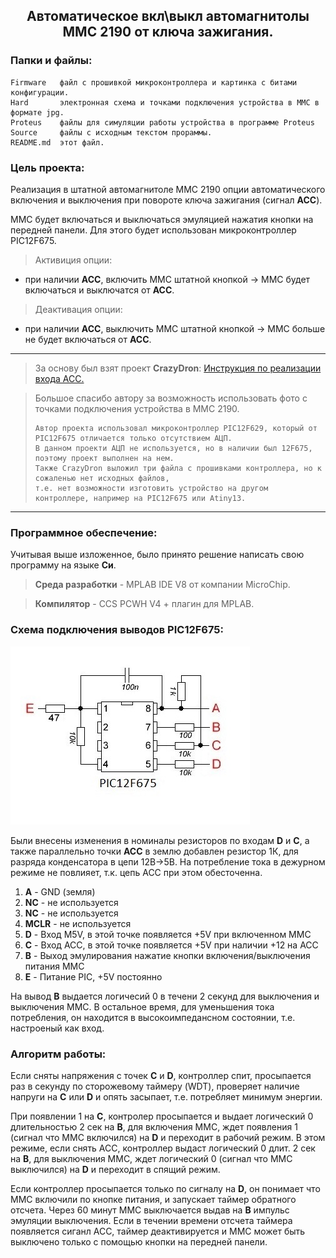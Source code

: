 <h2 align="center">Автоматическое вкл\выкл автомагнитолы MMC 2190 от ключа зажигания.</h2>

### Папки и файлы:

    Firmware   файл с прошивкой микроконтроллера и картинка с битами конфигурации.
    Hard       электронная схема и точками подключения устройства в ММС в формате jpg.
    Proteus    файлы для симуляции работы устройства в программе Proteus
    Source     файлы с исходным текстом прораммы.
    README.md  этот файл.
    
### Цель проекта:

Реализация в штатной автомагнитоле MMC 2190 опции автоматического включения и выключения при повороте ключа зажигания (сигнал **ACC**).

ММС будет включаться и выключаться эмуляцией нажатия кнопки на передней панели. Для этого будет использован микроконтроллер PIC12F675.
> Активиция опции:
* при наличии **АСС**, включить ММС штатной кнопкой -> ММС будет включаться и выключатся от **АСС**.
> Деактивация опции:
* при наличии **АСС**, выключить ММС штатной кнопкой -> ММС больше не будет включаться от **АСС**.
---
> За основу был взят проект **CrazyDron**:
[Инструкция по реализации входа АСС.](https://4pda.ru/forum/index.php?s=&showtopic=625673&view=findpost&p=34145970)

> Большое спасибо автору за возможность использовать фото с точками подключения устройства в MMC 2190.
> ```
> Автор проекта использовал микроконтроллер PIC12F629, который от PIC12F675 отличается только отсутствием АЦП.
> В данном проекти АЦП не используется, но в наличии был 12F675, поэтому проект выполнен на нем.
> Также CrazyDron выложил три файла с прошивками контроллера, но к сожаленью нет исходных файлов,
> т.е. нет возможности изготовить устройство на другом контроллере, например на PIC12F675 или Atiny13.
> ```
---
### Программное обеспечение:

Учитывая выше изложенное, было принято решение написать свою программу на языке **Cи**.

> **Среда разработки** - MPLAB IDE V8 от компании MicroChip.

> **Компилятор** - CCS PCWH V4 + плагин для MPLAB.

### Схема подключения выводов PIC12F675:

![Электронная схема](https://github.com/nva1773/MMC2190-Auto-On-Off/blob/master/Hard/Circuit.JPG)

Были внесены изменения в номиналы резисторов по входам **D** и **C**, а также параллельно точки **ACC** в землю добавлен резистор 1К, для разряда конденсатора в цепи 12В->5В. На потребление тока в дежурном режиме не повлияет, т.к. цепь ACC при этом обесточенна.
 
1.  **A** - GND (земля)
2.  **NC** - не используется
3.  **NC** - не используется
4.  **MCLR** - не используется 
5.  **D** - Вход M5V, в этой точке появляется +5V при включенном ММС
6.  **C** - Вход АСС, в этой точке появляется +5V при наличии +12 на ACC
7.  **B** - Выход эмулирования нажатие кнопки включения/выключения питания ММС
8.  **E** - Питание PIC, +5V постоянно

На вывод **B** выдается логичесий 0 в течени 2 секунд для выключения и выключения ММС.
В остальное время, для уменьшения тока потребления, он находится в высокоимпедансном состоянии, т.е. настроеный как вход.

### Алгоритм работы:

Если сняты напряжения с точек **С** и **D**, контроллер спит, просыпается раз в секунду по сторожевому таймеру (WDT),
проверяет наличие напруги на **C** или **D** и опять засыпает, т.е. потребляет минимум энергии.

При появлении 1 на **С**, контролер просыпается и выдает логический 0 длительностью 2 сек на **В**, для включения ММС,
ждет появления 1 (сигнал что ММС включился) на **D** и переходит в рабочий режим.
В этом режиме, если снять АСС, контроллер выдаст логический 0 длит. 2 сек на **В**, для выключения ММС,
ждет логический 0 (сигнал что ММС выключился) на **D** и переходит в спящий режим.

Если контроллер просыпается только по сигналу на **D**, он понимает что ММС включили по кнопке питания, и запускает таймер обратного отсчета.
Через 60 минут ММС выключается выдав на **В** импульс эмуляции выключения.
Если в течении времени отсчета таймера появляется сиганл АСС, таймер деактивируется и ММС может быть выключено только с помощью кнопки на передней панели.
